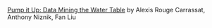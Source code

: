 [Pump it Up: Data Mining the Water Table](https://github.com/liufan2312/ORIE_4741_Project.git) by Alexis Rouge Carrassat, Anthony Niznik, Fan Liu
